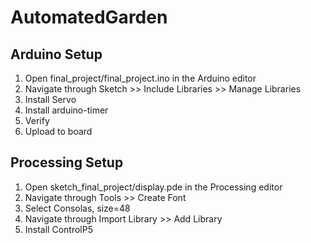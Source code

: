 # AutomatedGarden

## Arduino Setup

1. Open final_project/final_project.ino in the Arduino editor
2. Navigate through Sketch >> Include Libraries >> Manage Libraries
3. Install Servo
4. Install arduino-timer
5. Verify
6. Upload to board

## Processing Setup

1. Open sketch_final_project/display.pde in the Processing editor
2. Navigate through Tools >> Create Font
3. Select Consolas, size=48
4. Navigate through Import Library >> Add Library
5. Install ControlP5
